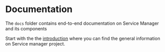 # Documentation

The `docs` folder contains end-to-end documentation on Service Manager and its components

Start with the the [introduction]() where you can find the general information on Service manager project.